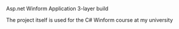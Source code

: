 Asp.net Winform Application 3-layer build

The project itself is used for the C# Winform course at my university
